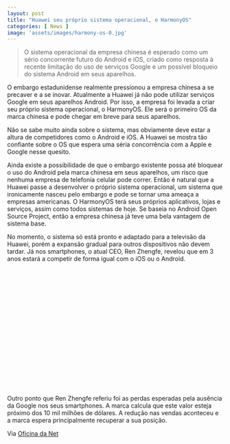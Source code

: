 ```yaml
---
layout: post
title: "Huawei seu próprio sistema operacional, o HarmonyOS"
categories: [ News ]
image: 'assets/images/harmony-os-0.jpg'
---
```


> O sistema operacional da empresa chinesa é esperado como um sério concorrente futuro do Android e iOS, criado como resposta à recente limitação do uso de serviços Google e um possível bloqueio do sistema Android em seus aparelhos.

O embargo estadunidense realmente pressionou a empresa chinesa a se precaver e a se inovar. Atualmente a Huawei já não pode utilizar serviços Google em seus aparelhos Android. Por isso, a empresa foi levada a criar seu próprio sistema operacional, o HarmonyOS. Ele será o primeiro OS da marca chinesa e pode chegar em breve para seus aparelhos.

Não se sabe muito ainda sobre o sistema, mas obviamente deve estar a altura de competidores como o Android e iOS. A Huawei se mostra tão confiante sobre o OS que espera uma séria concorrência com a Apple e Google nesse quesito.

<script async src="https://pagead2.googlesyndication.com/pagead/js/adsbygoogle.js"></script>
<!-- Informat -->
<ins class="adsbygoogle"
style="display:block"
data-ad-client="ca-pub-2838251107855362"
data-ad-slot="2327980059"
data-ad-format="auto"
data-full-width-responsive="true"></ins>
<script>
(adsbygoogle = window.adsbygoogle || []).push({});
</script>

Ainda existe a possibilidade de que o embargo existente possa até bloquear o uso do Android pela marca chinesa em seus aparelhos, um risco que nenhuma empresa de telefonia celular pode correr. Então é natural que a Huawei passe a desenvolver o próprio sistema operacional, um sistema que ironicamente nasceu pelo embargo e pode se tornar uma ameaça a empresas americanas. O HarmonyOS terá seus próprios aplicativos, lojas e serviços, assim como todos sistemas de hoje. Se baseia no Android Open Source Project, então a empresa chinesa já teve uma bela vantagem de sistema base.

<script async src="//pagead2.googlesyndication.com/pagead/js/adsbygoogle.js"></script>
<ins class="adsbygoogle"
style="display:block; text-align:center;"
data-ad-layout="in-article"
data-ad-format="fluid"
data-ad-client="ca-pub-2838251107855362"
data-ad-slot="8549252987"></ins>
<script>
(adsbygoogle = window.adsbygoogle || []).push({});
</script>

No momento, o sistema só está pronto e adaptado para a televisão da Huawei, porém a expansão gradual para outros dispositivos não devem tardar. Já nos smartphones, o atual CEO, Ren Zhengfe, revelou que em 3 anos estará a competir de forma igual com o iOS ou o Android.

<script async src="//pagead2.googlesyndication.com/pagead/js/adsbygoogle.js"></script>
<ins class="adsbygoogle"
style="display:inline-block;width:336px;height:280px"
data-ad-client="ca-pub-2838251107855362"
data-ad-slot="5351066970"></ins>
<script>
(adsbygoogle = window.adsbygoogle || []).push({});
</script>

Outro ponto que Ren Zhengfe referiu foi as perdas esperadas pela ausência da Google nos seus smartphones. A marca calcula que este valor esteja próximo dos 10 mil milhões de dólares. A redução nas vendas aconteceu e a marca espera principalmente recuperar a sua posição.

<script async src="https://pagead2.googlesyndication.com/pagead/js/adsbygoogle.js"></script>
<ins class="adsbygoogle"
style="display:block"
data-ad-format="autorelaxed"
data-ad-client="ca-pub-2838251107855362"
data-ad-slot="9652691879"></ins>
<script>
(adsbygoogle = window.adsbygoogle || []).push({});
</script>

Via [Oficina da Net](https://www.oficinadanet.com.br/huawei/28072-huawei-cria-o-harmonyos-sistema-operacional-proprio-contra-embargo-estadunidense)

<script async src="//pagead2.googlesyndication.com/pagead/js/adsbygoogle.js"></script>
<!-- Games Root -->
<ins class="adsbygoogle"
style="display:inline-block;width:336px;height:50px"
data-ad-client="ca-pub-2838251107855362"
data-ad-slot="5351066970"></ins>
<script>
(adsbygoogle = window.adsbygoogle || []).push({});
</script>


